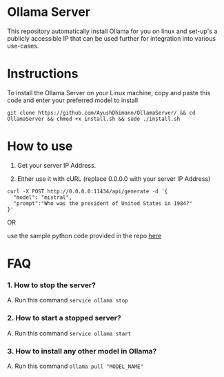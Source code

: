 # Ollama Server 

This repository automatically install Ollama for you on linux and set-up's a publicly accessible IP that can be used further for integration into various use-cases.

# Instructions

To install the Ollama Server on your Linux machine, copy and paste this code and enter your preferred model to install 

```
git clone https://github.com/AyushDhimann/OllamaServer/ && cd OllamaServer && chmod +x install.sh && sudo ./install.sh
```

# How to use

1. Get your server IP Address.

2. Either use it with cURL (replace 0.0.0.0 with your server IP Address)

```
curl -X POST http://0.0.0.0:11434/api/generate -d '{
  "model": "mistral",
  "prompt":"Who was the president of United States in 1984?"
}'
```

OR

use the sample python code provided in the repo [here](https://github.com/AyushDhimann/OllamaServer/blob/main/client-sample.py)

# FAQ

### 1. How to stop the server?
A. Run this command ``` service ollama stop ```

### 2. How to start a stopped server?
A. Run this command ``` service ollama start ```

### 3. How to install any other model in Ollama?
A. Run this command ``` ollama pull "MODEL_NAME" ```
